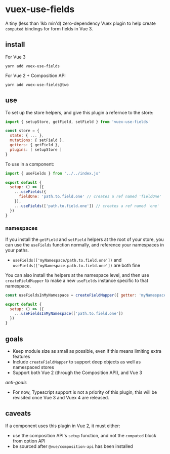 # vuex-use-fields

A tiny (less than 1kb min'd) zero-dependency Vuex plugin to help create `computed` bindings for form fields in Vue 3.

## install

For Vue 3

```shell
yarn add vuex-use-fields
```

For Vue 2 + Composition API

```shell
yarn add vuex-use-fields@two
```

## use

To set up the store helpers, and give this plugin a refernce to the store:

```js
import { setupStore, getField, setField } from 'vuex-use-fields'

const store = {
  state: { ... },
  mutations: { setField },
  getters: { getField },
  plugins: [ setupStore ]
}
```

To use in a component:

```js
import { useFields } from '../../index.js'

export default {
  setup: () => ({
    ...useFields({
      fieldOne: 'path.to.field.one' // creates a ref named 'fieldOne'
    }),
    ...useFields(['path.to.field.one']) // creates a ref named 'one'
  })
}
```

### namespaces

If you install the `getField` and `setField` helpers at the root of your store, you can use the `useFields` function normally, and reference your namespaces in your paths.
- `useFields(['myNamespace/path.to.field.one'])` and `useFields(['myNamespace.path.to.field.one'])` are both fine

You can also install the helpers at the namespace level, and then use `createFieldMapper` to make a new `useFields` instance specific to that namespace.

```js
const useFieldsInMyNamespace = createFieldMapper({ getter: 'myNamespace/getField', setter: 'myNamespace/setField' })

export default {
  setup: () => ({
    ...useFieldsInMyNamespace(['path.to.field.one'])
  })
}
```

## goals

- Keep module size as small as possible, even if this means limiting extra features
- Include `createFieldMapper` to support deep objects as well as namespaced stores
- Support both Vue 2 (through the Composition API), and Vue 3

*anti-goals*

- For now, Typescript support is not a priority of this plugin, this will be revisited once Vue 3 and Vuex 4 are released.

## caveats

If a component uses this plugin in Vue 2, it must either:
- use the composition API's `setup` function, and not the `computed` block from option API
- be sourced after `@vue/composition-api` has been installed
